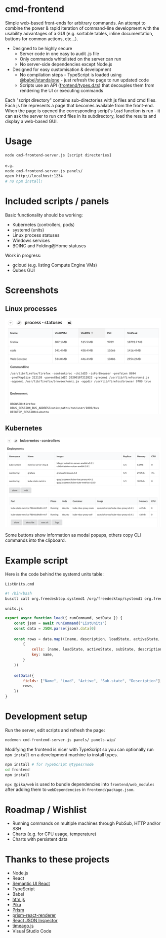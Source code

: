 # cmd-frontend

Simple web-based front-ends for arbitrary commands. An attempt to combine the power & rapid iteration of command-line development with the usability advantages of a GUI (e.g. sortable tables, inline documentation, buttons for common actions, etc...).

* Designed to be highly secure
  * Server code in one easy to audit .js file
  * Only commands whitelisted on the server can run
  * No server-side dependencies except Node.js
* Designed for easy customisation & development
  * No compilation steps - TypeScript is loaded using [@babel/standalone](https://babeljs.io/docs/en/babel-standalone) - just refresh the page to run updated code
  * Scripts use an API ([frontend/types.d.ts](frontend/types.d.ts)) that decouples them from rendering the UI or executing commands

Each "script directory" contains sub-directories with js files and cmd files. Each js file represents a page that becomes available from the front-end. When the page is opened the corresponding script's `load` function is run - it can ask the server to run cmd files in its subdirectory, load the results and display a web-based GUI.

# Usage

```bash
node cmd-frontend-server.js [script directories]

e.g.
node cmd-frontend-server.js panels/
open http://localhost:1234
# no npm install!
```

# Included scripts / panels

Basic functionality should be working:

* Kubernetes (controllers, pods)
* systemd (units)
* Linux process statuses
* Windows services
* BOINC and Folding@Home statuses

Work in progress:

* gcloud (e.g. listing Compute Engine VMs)
* Qubes GUI

# Screenshots

## Linux processes
![screenshot of process statuses](docs/process-statuses-1.png)

## Kubernetes
![screenshot of Kubernetes deployments](docs/kubernetes-controllers-1.png)

Some buttons show information as modal popups, others copy CLI commands into the clipboard.

# Example script

Here is the code behind the systemd units table:

`ListUnits.cmd`
```bash
#! /bin/bash
busctl call org.freedesktop.systemd1 /org/freedesktop/systemd1 org.freedesktop.systemd1.Manager ListUnits --json=pretty 
```

`units.js`
```js
export async function load({ runCommand, setData }) {
    const json = await runCommand("ListUnits")
    const data = JSON.parse(json).data[0]

    const rows = data.map(([name, description, loadState, activeState, subState, following, path, jobId, jobType, jobPath]) => (
        {
            cells: [name, loadState, activeState, subState, description],
            key: name,
        }
    ))

    setData({
        fields: ["Name", "Load", "Active", "Sub-state", "Description"],
        rows,
    })
}
```

# Development setup

Run the server, edit scripts and refresh the page:

```bash
nodemon cmd-frontend-server.js panels/ panels-wip/
```

Modifying the frontend is nicer with TypeScript so you can optionally run `npm install` on a development machine to install types.

```bash
npm install # for TypeScript @types/node
cd frontend
npm install
```

`npx @pika/web` is used to bundle dependencies into `frontend/web_modules` after adding them to `webDependencies` in `frontend/package.json`.

# Roadmap / Wishlist

* Running commands on multiple machines through PubSub, HTTP and/or SSH
* Charts (e.g. for CPU usage, temperature)
* Charts with persistent data


# Thanks to these projects

* Node.js
* React
* [Semantic UI React](https://react.semantic-ui.com/)
* TypeScript
* Babel
* [htm.js](https://github.com/developit/htm)
* [Pika](https://www.pika.dev)
* [Prism](https://prismjs.com/)
* [prism-react-renderer](https://github.com/FormidableLabs/prism-react-renderer)
* [React JSON Inspector](https://github.com/Lapple/react-json-inspector)
* [timeago.js](https://github.com/hustcc/timeago.js)
* Visual Studio Code